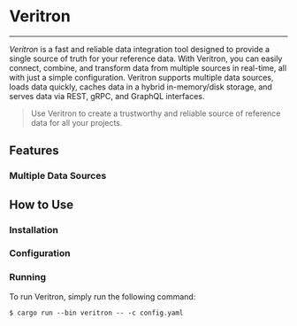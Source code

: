# Veritron

---

*Veritron* is a fast and reliable data integration tool designed to provide a single source of truth for your reference data. With Veritron, you can easily connect, combine, and transform data from multiple sources in real-time, all with just a simple configuration. Veritron supports multiple data sources, loads data quickly, caches data in a hybrid in-memory/disk storage, and serves data via REST, gRPC, and GraphQL interfaces. 

> Use Veritron to create a trustworthy and reliable source of reference data for all your projects.

## Features

### Multiple Data Sources


## How to Use

### Installation

### Configuration

### Running

To run Veritron, simply run the following command:

    $ cargo run --bin veritron -- -c config.yaml
